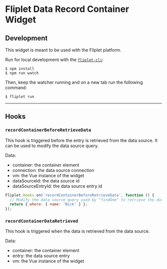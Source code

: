 # Fliplet Data Record Container Widget

## Development

This widget is meant to be used with the Fliplet platform.

Run for local development with the [`fliplet-cli`](https://github.com/Fliplet/fliplet-cli):

```
$ npm install
$ npm run watch
```

Then, keep the watcher running and on a new tab run the following command:

```
$ fliplet run
```

---

## Hooks

### `recordContainerBeforeRetrieveData`

This hook is triggered before the entry is retrieved from the data source. It can be used to modify the data source query.

Data:

- container: the container element
- connection: the data source connection
- vm: the Vue instance of the widget
- dataSourceId: the data source id
- dataSourceEntryId: the data source entry id

```js
Fliplet.Hooks.on('recordContainerBeforeRetrieveData', function () {
  // Modify the data source query used by "findOne" to retrieve the data
  return { where: { name: 'Nick' } };
});
```

### `recordContainerDataRetrieved`

This hook is triggered when the data is retrieved from the data source.

Data:

- container: the container element
- entry: the data source entry
- vm: the Vue instance of the widget